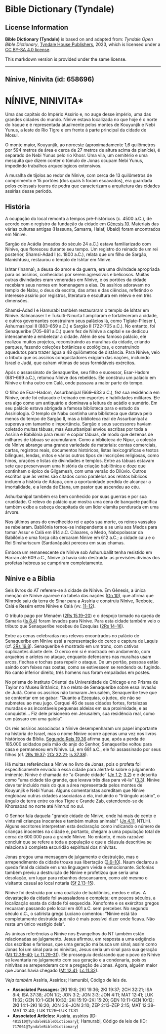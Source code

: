 # Bible Dictionary (Tyndale)

## License Information

**Bible Dictionary (Tyndale)** is based on and adapted from: _Tyndale Open Bible Dictionary_, [Tyndale House Publishers](https://tyndaleopenresources.com/), 2023, which is licensed under a [CC BY-SA 4.0 license](https://creativecommons.org/licenses/by-sa/4.0/legalcode.en).

This markdown version is provided under the same license.



--------------------------------

## Nínive, Ninivita (id: 658696)

NÍNIVE, NINIVITA\*
==================

Uma das capitais do Império Assírio e, no auge desse império, uma das grandes cidades do mundo. Nínive estava localizada no que hoje é o norte do Iraque e é representada atualmente pelos montes de Kouyunjik e Nebi Yunus, a leste do Rio Tigre e em frente à parte principal da cidade de Mosul.

O monte maior, Kouyunjik, ao noroeste (aproximadamente 1,6 quilômetros por 594 metros de área e cerca de 27 metros de altura acima da planície), é separado de Nebi Yunus pelo rio Khosr. Uma vila, um cemitério e uma mesquita que dizem conter o túmulo de Jonas ocupam Nebi Yunus, impedindo trabalhos arqueológicos extensivos.

A muralha de tijolos ao redor de Nínive, com cerca de 13 quilômetros de comprimento e 15 portões (dos quais 5 foram escavados), era guardada pelos colossais touros de pedra que caracterizam a arquitetura das cidades assírias desse período.

História
--------

A ocupação do local remonta a tempos pré\-históricos (c. 4500 a.C.), de acordo com o registro da fundação da cidade em [Gênesis 10](https://ref.ly/Gen10:1-Gen10:32). Materiais das várias culturas antigas (Hassuna, Samarra, Halaf, Ubaid) foram encontrados em Nínive.

Sargão de Acádia (meados do século 24 a.C.) estava familiarizado com Nínive, que floresceu durante seu tempo. Um registro do reinado de um rei posterior, Shamsi\-Adad I (c. 1800 a.C.), relata que um filho de Sargão, Manishtusu, restaurou o templo de Ishtar em Nínive.

Ishtar (Inanna), a deusa do amor e da guerra, era uma divindade apropriada para os assírios, conhecidos por serem agressivos e belicosos. Muitas outras divindades eram veneradas em Nínive, e os portões da cidade recebiam seus nomes em homenagem a elas. Os assírios adoravam no templo de Nabu, o deus da escrita, das artes e das ciências, refletindo o interesse assírio por registros, literatura e escultura em relevo e em três dimensões.

Shamsi\-Adad I e Hamurabi também restauraram o templo de Ishtar em Nínive. Salmanaser I e Tukulti\-Ninurta I ampliaram e fortaleceram a cidade, e outros governantes construíram seus palácios lá, como Tiglate\-Pileser I, Ashurnasirpal II (883–859 a.C.) e Sargão II (722–705 a.C.). No entanto, foi Senaqueribe (705–681 a.C.) quem fez de Nínive a capital e se dedicou intensamente a embelezar a cidade. Além de seu famoso palácio, ele realizou muitos projetos, reconstruindo as muralhas da cidade, criando parques, fazendo coleções botânicas e zoológicas, e construindo aquedutos para trazer água a 48 quilômetros de distância. Para Nínive, veio o tributo que os assírios conquistadores exigiam das nações, incluindo Israel e Judá, que caíram vítimas de seus formidáveis exércitos.

Após o assassinato de Senaqueribe, seu filho e sucessor, Esar\-Hadom (681–669 a.C.), retomou Nínive dos rebeldes. Ele construiu um palácio em Nínive e tinha outro em Calá, onde passava a maior parte do tempo.

O filho de Esar\-Hadom, Assurbanípal (669–633 a.C.), fez sua residência em Nínive, onde foi educado e treinado em esportes e habilidades militares. Ele era algo como um antiquário e dominava a leitura do acádio e sumério. Em seu palácio estava abrigada a famosa biblioteca para o estudo da Assiriologia. O templo de Nabu continha uma biblioteca que datava pelo menos do tempo de Sargão II, mas a biblioteca real de Assurbanípal a superava em tamanho e importância. Sargão e seus sucessores haviam coletado muitas tábuas, mas Assurbanípal enviou escribas por toda a Assíria e Babilônia para reunir e copiar tábuas, de modo que dezenas de milhares de tábuas se acumularam. Como a biblioteca de Nipur, a coleção de Nínive abrange uma grande variedade de materiais: contas comerciais, cartas, registros reais, documentos históricos, listas lexicográficas e textos bilíngues, lendas, mitos e vários outros tipos de inscrições religiosas, como hinos, orações e listas de divindades e templos. Entre as tábuas estavam sete que preservavam uma história da criação babilônica e doze que continham o épico de Gilgamesh, com uma versão do Dilúvio. Outros escritos que às vezes são citados como paralelos aos relatos bíblicos incluem a história de Adapa, com a oportunidade perdida de alcançar a imortalidade, e a lenda de Etana, um pastor que ascendeu ao céu.

Ashurbanipal também era bem conhecido por suas guerras e por sua crueldade. O relevo do palácio que mostra uma cena de banquete pacífica também exibe a cabeça decapitada de um líder elamita pendurada em uma árvore.

Nos últimos anos do envelhecido rei e após sua morte, os reinos vassalos se rebelaram. Babilônia tornou\-se independente e se uniu aos Medos para tomar Assur e Calá em 614 a.C. Ciáxares, o Medo, Nabopolassar da Babilônia e uma força cita cercaram Nínive em 612 a.C.; a cidade caiu e o Rei Sinshariscum (Sardanápalo) pereceu em suas chamas.

Embora um remanescente de Nínive sob Ashuruballit tenha resistido em Harran até 609 a.C., Nínive já havia sido destruída: as previsões divinas dos profetas hebreus se cumpriram completamente.

Nínive e a Bíblia
-----------------

Seis livros do AT referem\-se à cidade de Nínive. Em Gênesis, a única menção de Nínive aparece na tabela das nações ([Gn 10](https://ref.ly/Gen10:1-Gen10:32)), que afirma que Ninrode saiu da terra de Sinar para a Assíria e construiu Nínive, Reobote, Calá e Resém entre Nínive e Calá (vv. [11–12](https://ref.ly/Gen10:11-Gen10:12)).

O tributo pago por Menaém ([2Rs 15\.19–20](https://ref.ly/2Kgs15:19-2Kgs15:20)) e o despojo tomado na queda de Samaria ([Is 8\.4](https://ref.ly/Isa8:4)) foram levados para Nínive. Para esta cidade também veio o tributo que Senaqueribe recebeu de Ezequias ([2Rs 14–16](https://ref.ly/2Kgs14:1-2Kgs16:20)).

Entre as cenas celebradas nos relevos encontrados no palácio de Senaqueribe em Nínive está a representação do cerco e captura de Laquis (cf. [2Rs 19\.8](https://ref.ly/2Kgs19:8)). Senaqueribe é mostrado em um trono, com cativos suplicantes diante dele. O cerco em si é mostrado em andamento, com arqueiros e aríetes no ataque, enquanto defensores nas muralhas usam arcos, flechas e tochas para repelir o ataque. De um portão, pessoas estão saindo com feixes nas costas, como se estivessem se rendendo ou fugindo. No canto inferior direito, três homens nus foram empalados em postes.

No prisma do Instituto Oriental da Universidade de Chicago e no Prisma de Taylor no Museu Britânico, há o relato de Senaqueribe sobre essa invasão de Judá. Como os assírios não tomaram Jerusalém, Senaqueribe teve que se contentar em se gabar: “Quanto a Ezequias, o judeu, ele não se submeteu ao meu jugo. Cerquei 46 de suas cidades fortes, fortalezas muradas e as incontáveis pequenas aldeias em sua proximidade, e as conquistei... Fiz dele prisioneiro em Jerusalém, sua residência real, como um pássaro em uma gaiola”.

Os reis assírios associados a Nínive desempenharam um papel importante na história de Israel, mas o nome Nínive ocorre apenas uma vez nos livros históricos da Bíblia. [Segundo Reis 19\.36](https://ref.ly/2Kgs19:36) afirma que, após a perda de 185\.000 soldados pela mão do anjo do Senhor, Senaqueribe voltou para casa e permaneceu em Nínive. Lá, em 681 a.C., ele foi assassinado por seus filhos (cf. [2Rs 19\.37](https://ref.ly/2Kgs19:37); [2Cr 32\.21](https://ref.ly/2Chr32:21); [Is 37\.38](https://ref.ly/Isa37:38)).

Há muitas referências a Nínive no livro de Jonas, pois o profeta foi especificamente enviado a essa cidade para alertá\-la sobre o julgamento iminente. Nínive é chamada de “a Grande cidade” ([Jn 1\.2](https://ref.ly/Jonah1:2); [3\.2](https://ref.ly/Jonah3:2)) e é descrita como “uma cidade tão grande, que levava três dias para vê\-la” ([3\.3](https://ref.ly/Jonah3:3)). Nínive deve ter incluído mais do que a área representada pelos montes de Kouyunjik e Nebi Yunus. Alguns comentaristas acreditam que Nínive englobava outras cidades associadas a ela, incluindo o “triângulo assírio”, o ângulo de terra entre os rios Tigre e Grande Zab, estendendo\-se de Khorsabad no norte até Nimrud no sul.

O Senhor fala daquela "grande cidade de Nínive, onde há mais de cento e vinte mil crianças inocentes e também muitos animais!" ([Jn 4\.11](https://ref.ly/Jonah4:11), NTLH). Alguns escritores interpretam esta declaração como indicando o número de crianças inocentes na cidade e, portanto, chegam a uma população total de cerca de 600\.000 para a grande Nínive. No entanto, é mais razoável concluir que se refere a toda a população e que a cláusula descritiva se relaciona à completa escuridão espiritual dos ninivitas.

Jonas pregou uma mensagem de julgamento e destruição, mas o arrependimento da cidade trouxe sua libertação ([3\.6–10](https://ref.ly/Jonah3:6-Jonah3:10)). Naum declarou a queda final da cidade em uma linguagem vívida e emocionante. Sofonias também previu a destruição de Nínive e profetizou que seria uma desolação, um lugar para rebanhos descansarem, como até mesmo o visitante casual ao local notaria ([Sf 2\.13–15](https://ref.ly/Zeph2:13-Zeph2:15)).

Nínive foi destruída por uma coalizão de babilônios, medos e citas. A devastação da cidade foi avassaladora e completa; em poucos séculos, a localização exata da cidade foi esquecida. Xenofonte e os exércitos gregos recuaram passando pelo local em 401 a.C. sem perceber. No segundo século d.C., o satirista grego Luciano comentou: “Nínive está tão completamente destruída que não é mais possível dizer onde ficava. Não resta um único vestígio dela”.

As únicas referências a Nínive nos Evangelhos do NT também estão relacionadas ao julgamento. Jesus afirmou, em resposta a uma exigência dos escribas e fariseus, que uma geração má busca um sinal; assim como Jonas foi um sinal para os ninivitas, Jesus seria um sinal para sua geração ([Mt 12\.38–40](https://ref.ly/Matt12:38-Matt12:40); [Lc 11\.29–31](https://ref.ly/Luke11:29-Luke11:31)). Ele prosseguiu declarando que o povo de Nínive se levantaria no julgamento com sua geração e a condenaria, pois os ninivitas se arrependeram com a pregação de Jonas. Agora, alguém maior que Jonas havia chegado ([Mt 12\.41](https://ref.ly/Matt12:41); [Lc 11\.32](https://ref.ly/Luke11:32)).

*Veja também* Assíria, Assírios; Hamurábi, Código de leis de.

* **Associated Passages:** 2KI 19:8; 2KI 19:36; 2KI 19:37; 2CH 32:21; ISA 8:4; ISA 37:38; JON 1:2; JON 3:2; JON 3:3; JON 4:11; MAT 12:41; LUK 11:32; GEN 10:1–GEN 10:32; 2KI 15:19–2KI 15:20; GEN 10:11–GEN 10:12; 2KI 14:1–2KI 16:20; JON 3:6–JON 3:10; ZEP 2:13–ZEP 2:15; MAT 12:38–MAT 12:40; LUK 11:29–LUK 11:31
* **Associated Articles:** Assíria, assírios (ID: `481510@TyndaleBibleDictionary`); Hamurabi, Código de leis de (ID: `717061@TyndaleBibleDictionary`)

